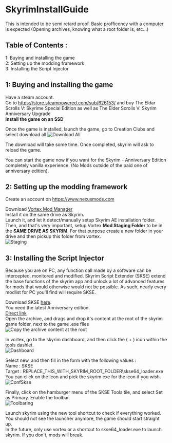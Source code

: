 # SkyrimInstallGuide

This is intended to be semi retard proof. Basic profficency with a computer is expected (Opening archives, knowing what a root folder is, etc...)        

## Table of Contents : 

1: Buying and installing the game          
2: Setting up the modding framework           
3: Installing the Script Injector     

## 1: Buying and installing the game 
  
Have a steam account.           
Go to https://store.steampowered.com/sub/626153/ and buy The Eldar Scrolls V: Skyrime Special Edition as well as The Elder Scrolls V: Skyrim Anniversary Upgrade                    
**Install the game on an SSD**                

Once the game is installed, launch the game, go to Creation Clubs and select download all 
![Download All](https://drive.google.com/uc?id=1c2pkRK_YGjiiyhdU9AbFUL07AfdAriTz)

The download will take some time. Once completed, skyrim will ask to reload the game.

You can start the game now if you want for the Skyrim - Anniversary Edition completely vanilla experience. (No Mods outside of the paid one of anniversary edition).

## 2: Setting up the modding framework   
   
Create an account on https://www.nexusmods.com   
   
Download [Vortex Mod Manager](https://www.nexusmods.com/about/vortex/)                
Install it on the same drive as Skyrim.                
Launch it, and let it detect/manually setup Skyrim AE installation folder.              
Then, and that's very important, setup Vortex **Mod Staging Folder** to be in the **SAME DRIVE AS SKYRIM**. For that purpose create a new folder in your drive and then pickup this folder from vortex.                  
![Staging](https://drive.google.com/uc?id=17AtbueW7tl3KlcUvmdQDSgT4kxxEJyKD)

## 3: Installing the Script Injector
    
Because you are on PC, any function call made by a software can be intercepted, monitored and modified. Skyrim Script Extender (SKSE) extend the base functions of the skyrim app and unlock a lot of advanced features for mods that would otherwise would not be possible. As such, nearly every modlist for PC you'll find will require SKSE.       
       
Download SKSE [here](https://skse.silverlock.org).            
You need the latest Anniversary edition.        
[Direct link](https://skse.silverlock.org/beta/skse64_2_02_03.7z)                
Open the archive, and drags and drop it's content at the root of the skyrim game folder, next to the game .exe files     
![Copy the archive content at the root](https://drive.google.com/uc?id=1wZX5SRcOzTWviEByDnZCX9dxjhzVz4EV)      

In vortex, go to the skyrim dashboard, and then click the ( + ) icon within the tools dashlet.            
![Dashboard](https://drive.google.com/uc?id=16s83ZzmYv31P-U0cxbYJbuAB5fz2FAZf)    

Select new, and then fill in the form with the following values :             
Name : SKSE                  
Target : REPLACE_THIS_WITH_SKYRIM_ROOT_FOLDER\skse64_loader.exe                        
You can click on the Icon and pick the skyrim exe for the icon if you wish.                          
![ConfSkse](https://drive.google.com/uc?id=1CqydznTW5Pcw3rRhvvSQvm4LQxZDZJzT)              
              
Finally, click on the hamburger menu of the SKSE Tools tile, and select Set as Primary. Enable the toolbar.  
 ![Toolbaring](https://drive.google.com/uc?id=1epVnqroHlj2hHAV0vA6uPGfS-mftvTql)        

Launch skyrim using the new tool shortcut to check if everything worked. You should not see the launcher anymore, the game should start straight up.          
In the future, only use vortex or a shortcut to skse64_loader.exe to launch skyrim. If you don't, mods will break.            
           

            


